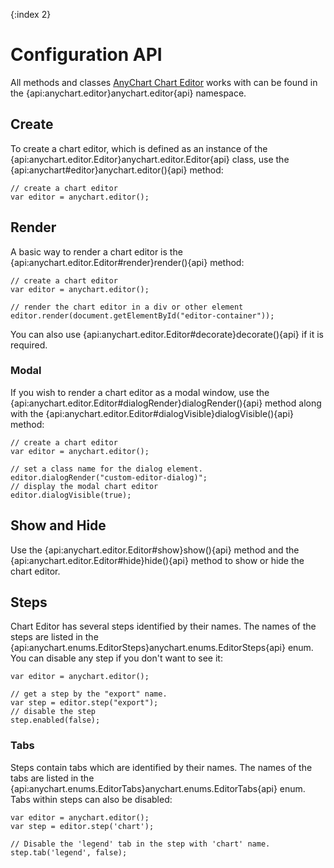 {:index 2}
# Configuration API

All methods and classes [AnyChart Chart Editor](Overview) works with can be found in the {api:anychart.editor}anychart.editor{api} namespace.

## Create

To create a chart editor, which is defined as an instance of the {api:anychart.editor.Editor}anychart.editor.Editor{api} class, use the {api:anychart#editor}anychart.editor(){api} method:

```
// create a chart editor
var editor = anychart.editor();
```

## Render

A basic way to render a chart editor is the {api:anychart.editor.Editor#render}render(){api} method:

```
// create a chart editor
var editor = anychart.editor();

// render the chart editor in a div or other element
editor.render(document.getElementById("editor-container"));
```

You can also use {api:anychart.editor.Editor#decorate}decorate(){api} if it is required.

### Modal

If you wish to render a chart editor as a modal window, use the {api:anychart.editor.Editor#dialogRender}dialogRender(){api} method along with the {api:anychart.editor.Editor#dialogVisible}dialogVisible(){api} method:

```
// create a chart editor
var editor = anychart.editor();
 
// set a class name for the dialog element.
editor.dialogRender("custom-editor-dialog)";
// display the modal chart editor
editor.dialogVisible(true);
```

## Show and Hide

Use the {api:anychart.editor.Editor#show}show(){api} method and the {api:anychart.editor.Editor#hide}hide(){api} method to show or hide the chart editor.

## Steps

Chart Editor has several steps identified by their names. The names of the steps are listed in the {api:anychart.enums.EditorSteps}anychart.enums.EditorSteps{api} enum. You can disable any step if you don't want to see it:

```
var editor = anychart.editor();
 
// get a step by the "export" name.
var step = editor.step("export");
// disable the step
step.enabled(false);
```

### Tabs

Steps contain tabs which are identified by their names. The names of the tabs are listed in the {api:anychart.enums.EditorTabs}anychart.enums.EditorTabs{api} enum. Tabs within steps can also be disabled:

```
var editor = anychart.editor();
var step = editor.step('chart');
 
// Disable the 'legend' tab in the step with 'chart' name.
step.tab('legend', false);
```